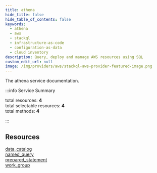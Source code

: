 ```yaml
---
title: athena
hide_title: false
hide_table_of_contents: false
keywords:
  - athena
  - aws
  - stackql
  - infrastructure-as-code
  - configuration-as-data
  - cloud inventory
description: Query, deploy and manage AWS resources using SQL
custom_edit_url: null
image: /img/providers/aws/stackql-aws-provider-featured-image.png
---
```


The athena service documentation.

:::info Service Summary

<div class="row">
<div class="providerDocColumn">
<span>total resources:&nbsp;<b>4</b></span><br />
<span>total selectable resources:&nbsp;<b>4</b></span><br />
<span>total methods:&nbsp;<b>4</b></span><br />
</div>
</div>

:::

## Resources
<div class="row">
<div class="providerDocColumn">
<a href="/providers/aws/athena/data_catalog/">data_catalog</a><br />
<a href="/providers/aws/athena/named_query/">named_query</a>
</div>
<div class="providerDocColumn">
<a href="/providers/aws/athena/prepared_statement/">prepared_statement</a><br />
<a href="/providers/aws/athena/work_group/">work_group</a>
</div>
</div>
